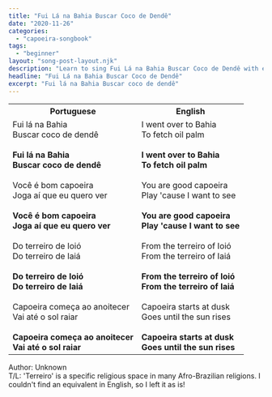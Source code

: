 ```yaml
---
title: "Fui Lá na Bahia Buscar Coco de Dendê"
date: "2020-11-26"
categories: 
  - "capoeira-songbook"
tags: 
  - "beginner"
layout: "song-post-layout.njk"
description: "Learn to sing Fui Lá na Bahia Buscar Coco de Dendê with english and portuguese translations along with a video to help you learn."
headline: "Fui Lá na Bahia Buscar Coco de Dendê"
excerpt: "Fui lá na Bahia Buscar coco de dendê"
---
```


<table class="capoeira-table">
    <tr class="header-row">
        <th>Portuguese</th>
        <th>English</th>
    </tr>
    <tr>
        <td>
            Fui lá na Bahia<br>
            Buscar coco de dendê<br><br>
            <strong>Fui lá na Bahia<br>
            Buscar coco de dendê</strong><br><br>
            Você é bom capoeira<br>
            Joga aí que eu quero ver<br><br>
            <strong>Você é bom capoeira<br>
            Joga aí que eu quero ver</strong><br><br>
            Do terreiro de Ioió<br>
            Do terreiro de Iaiá<br><br>
            <strong>Do terreiro de Ioió<br>
            Do terreiro de Iaiá</strong><br><br>
            Capoeira começa ao anoitecer<br>
            Vai até o sol raiar<br><br>
            <strong>Capoeira começa ao anoitecer<br>
            Vai até o sol raiar</strong>
        </td>
        <td>
            I went over to Bahia<br>
            To fetch oil palm<br><br>
            <strong>I went over to Bahia<br>
            To fetch oil palm</strong><br><br>
            You are good capoeira<br>
            Play 'cause I want to see<br><br>
            <strong>You are good capoeira<br>
            Play 'cause I want to see</strong><br><br>
            From the terreiro of Ioió<br>
            From the terreiro of Iaiá<br><br>
            <strong>From the terreiro of Ioió<br>
            From the terreiro of Iaiá</strong><br><br>
            Capoeira starts at dusk<br>
            Goes until the sun rises<br><br>
            <strong>Capoeira starts at dusk<br>
            Goes until the sun rises</strong>
        </td>
    </tr>
</table>

<figcaption>

Author: Unknown  
T/L: 'Terreiro' is a specific religious space in many Afro-Brazilian religions. I couldn't find an equivalent in English, so I left it as is!

</figcaption>